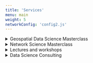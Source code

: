 ```yaml
---
title: 'Services'
menu: main
weight: 5
networkConfig: 'config2.js'
---
```


<div class="services">
  <details class="service">
      <summary class="service__title">Geospatial Data Science Masterclass</summary>
      <p class="service__description">Interested in leveling up your geospatial skills? I have been working with geospatial data for over five years including start-up, governmental, and consulting projects, and now I am ready to share my take-aways!</p>
      <a class="service__contact button" href="../contact#geospatial-data-science-masterclass">Ask for details</a>
  </details>
  <details class="service">
      <summary class="service__title">Network Science Masterclass</summary>
      <p class="service__description">Do you want to create awesome network visualisations and learn from an expert who had his networks from GQ to the New York Times? Limited one-on-one masterclasses are now available!</p>
      <a class="service__contact button" href="../contact#network-science-masterclass">Ask for details</a>
  </details>
    <details class="service">
        <summary class="service__title">Lectures and workshops</summary>
        <p class="service__description">Now you may book a lecture or workshop covering various areas of data science, focusing on network science and geospatial data. For references, please visit the <a href="../appearances">‘Appearances’</a> section. </p>
        <a class="service__contact button" href="../contact#lecture-workshop">Ask for details</a>
    </details>
    <details class="service">
        <summary class="service__title">Data Science Consulting</summary>
        <p class="service__description">Me and my time have been working with teams at all scales from start-ups to global corporations, in numerous industry segments, from HR to fintech. My expertise cover building data science teams and products, using geospatial data, network science, natural language processing, machine learning, and many more.</p>
        <a class="service__contact button" href="../contact#data-science-consulting">Ask for details</a>
    </details>

</div>
